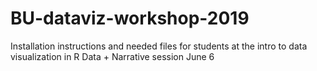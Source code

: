 # BU-dataviz-workshop-2019
Installation instructions and needed files for students at the intro to data visualization in R Data + Narrative session June 6
